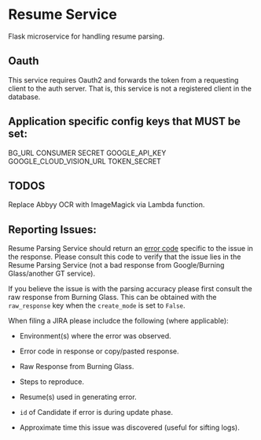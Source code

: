 # Resume Service
Flask microservice for handling resume parsing.

## Oauth
This service requires Oauth2 and forwards the token from a requesting client to the auth server. That is, this service is not a registered client in the database.

## Application specific config keys that MUST be set:
BG_URL
CONSUMER SECRET
GOOGLE_API_KEY
GOOGLE_CLOUD_VISION_URL
TOKEN_SECRET

## TODOS
Replace Abbyy OCR with ImageMagick via Lambda function.

## Reporting Issues:
Resume Parsing Service should return an [error code](https://gtdice.atlassian.net/wiki/display/PRD/Resume+Parsing+Service) specific to the issue in the response.
Please consult this code to verify that the issue lies in the Resume Parsing Service (not a bad response from Google/Burning Glass/another GT service).

If you believe the issue is with the parsing accuracy please first consult the raw response from Burning Glass. This can be obtained with the `raw_response` key when the `create_mode` is set to `False`. 

When filing a JIRA please includce the following (where applicable):

 * Environment(s) where the error was observed.
 
 * Error code in response or copy/pasted response.

 * Raw Response from Burning Glass.

 * Steps to reproduce.

 * Resume(s) used in generating error.
 
 * `id` of Candidate if error is during update phase.
 
 * Approximate time this issue was discovered (useful for sifting logs).